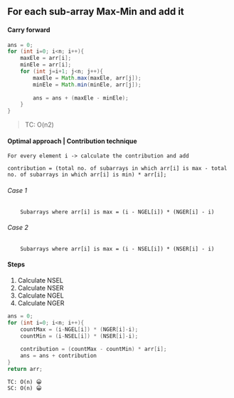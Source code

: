 ## For each sub-array Max-Min and add it


#### Carry forward

```java
ans = 0;
for (int i=0; i<n; i++){
	maxEle = arr[i];
	minEle = arr[i];
	for (int j=i+1; j<n; j++){
		maxEle = Math.max(maxEle, arr[j]);
		minEle = Math.min(minEle, arr[j]);
		
		ans = ans + (maxEle - minEle);
	}
}
```

>TC: O(n2)
#### Optimal approach | Contribution technique

```
For every element i -> calculate the contribution and add

contribution = (total no. of subarrays in which arr[i] is max - total no. of subarrays in which arr[i] is min) * arr[i];
```

###### Case 1
```
	Subarrays where arr[i] is max = (i - NGEL[i]) * (NGER[i] - i)
```
###### Case 2
```
	Subarrays where arr[i] is max = (i - NSEL[i]) * (NSER[i] - i)
```


#### Steps
1. Calculate NSEL
2. Calculate NSER
3. Calculate NGEL
4. Calculate NGER

```java
ans = 0;
for (int i=0; i<n; i++){
	countMax = (i-NGEL[i]) * (NGER[i]-i);
	countMin = (i-NSEL[i]) * (NSER[i]-i);
	
	contribution = (countMax - countMin) * arr[i];
	ans = ans + contribution
}
return arr;
```

```
TC: O(n) 😀
SC: O(n) 😀
```


